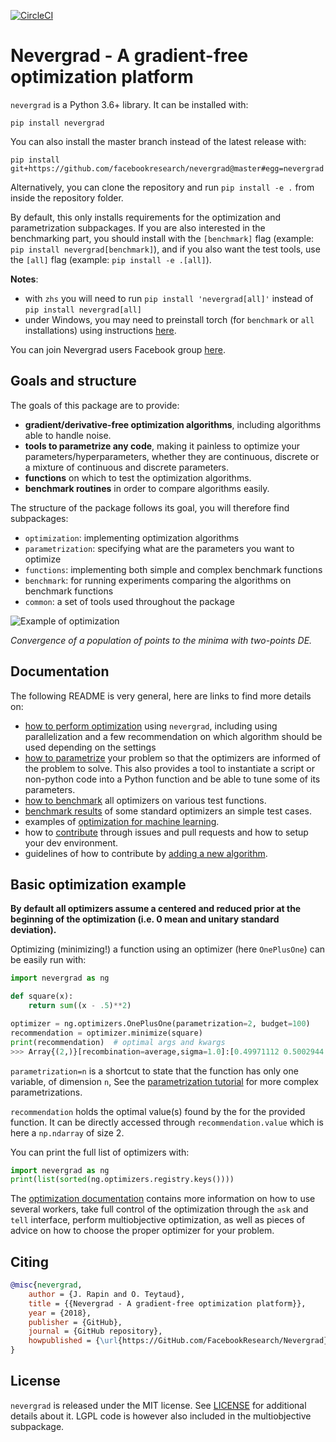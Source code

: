 [![CircleCI](https://circleci.com/gh/facebookresearch/nevergrad/tree/master.svg?style=svg)](https://circleci.com/gh/facebookresearch/nevergrad/tree/master)

# Nevergrad - A gradient-free optimization platform

`nevergrad` is a Python 3.6+ library. It can be installed with:

```
pip install nevergrad
```

You can also install the master branch instead of the latest release with:

```
pip install git+https://github.com/facebookresearch/nevergrad@master#egg=nevergrad
```

Alternatively, you can clone the repository and run `pip install -e .` from inside the repository folder.

By default, this only installs requirements for the optimization and parametrization subpackages. If you are also interested in the benchmarking part,
you should install with the `[benchmark]` flag (example: `pip install nevergrad[benchmark]`), and if you also want the test tools, use
the `[all]` flag (example: `pip install -e .[all]`).

**Notes**:
- with `zhs` you will need to run `pip install 'nevergrad[all]'` instead of `pip install nevergrad[all]`
- under Windows, you may need to preinstall torch (for `benchmark` or `all` installations) using instructions [here](https://pytorch.org/get-started/locally/).


You can join Nevergrad users Facebook group [here](https://www.facebook.com/groups/nevergradusers/).


## Goals and structure

The goals of this package are to provide:
- **gradient/derivative-free optimization algorithms**, including algorithms able to handle noise.
- **tools to parametrize any code**, making it painless to optimize your parameters/hyperparameters, whether they are continuous, discrete or a mixture of continuous and discrete parameters.
- **functions** on which to test the optimization algorithms.
- **benchmark routines** in order to compare algorithms easily.

The structure of the package follows its goal, you will therefore find subpackages:
- `optimization`: implementing optimization algorithms
- `parametrization`: specifying what are the parameters you want to optimize
- `functions`: implementing both simple and complex benchmark functions
- `benchmark`: for running experiments comparing the algorithms on benchmark functions
- `common`: a set of tools used throughout the package

![Example of optimization](TwoPointsDE.gif)

*Convergence of a population of points to the minima with two-points DE.*


## Documentation

The following README is very general, here are links to find more details on:
- [how to perform optimization](docs/optimization.md) using `nevergrad`, including using parallelization and a few recommendation on which algorithm should be used depending on the settings
- [how to parametrize](docs/parametrization.md) your problem so that the optimizers are informed of the problem to solve. This also provides a tool to instantiate a script or non-python code into a Python function and be able to tune some of its parameters.
- [how to benchmark](docs/benchmarking.md) all optimizers on various test functions.
- [benchmark results](docs/benchmarks.md) of some standard optimizers an simple test cases.
- examples of [optimization for machine learning](docs/machinelearning.md).
- how to [contribute](.github/CONTRIBUTING.md) through issues and pull requests and how to setup your dev environment.
- guidelines of how to contribute by [adding a new algorithm](docs/adding_an_algorithm.md).


## Basic optimization example

**By default all optimizers assume a centered and reduced prior at the beginning of the optimization (i.e. 0 mean and unitary standard deviation).**


Optimizing (minimizing!) a function using an optimizer (here `OnePlusOne`) can be easily run with:

```python
import nevergrad as ng

def square(x):
    return sum((x - .5)**2)

optimizer = ng.optimizers.OnePlusOne(parametrization=2, budget=100)
recommendation = optimizer.minimize(square)
print(recommendation)  # optimal args and kwargs
>>> Array{(2,)}[recombination=average,sigma=1.0]:[0.49971112 0.5002944 ]
```

`parametrization=n` is a shortcut to state that the function has only one variable, of dimension `n`,
See the [parametrization tutorial](docs/parametrization.md) for more complex parametrizations.

`recommendation` holds the optimal value(s) found by the for the provided function. It can be
directly accessed through `recommendation.value` which is here a `np.ndarray` of size 2.

You can print the full list of optimizers with:
```python
import nevergrad as ng
print(list(sorted(ng.optimizers.registry.keys())))
```

The [optimization documentation](docs/optimization.md) contains more information on how to use several workers,
take full control of the optimization through the `ask` and `tell` interface, perform multiobjective optimization,
as well as pieces of advice on how to choose the proper optimizer for your problem.


## Citing

```bibtex
@misc{nevergrad,
    author = {J. Rapin and O. Teytaud},
    title = {{Nevergrad - A gradient-free optimization platform}},
    year = {2018},
    publisher = {GitHub},
    journal = {GitHub repository},
    howpublished = {\url{https://GitHub.com/FacebookResearch/Nevergrad}},
}
```

## License

`nevergrad` is released under the MIT license. See [LICENSE](LICENSE) for additional details about it.
LGPL code is however also included in the multiobjective subpackage.
